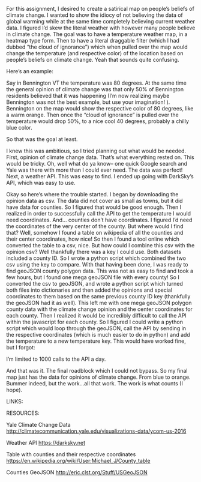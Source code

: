 For this assignment, I desired to create a satirical map on people’s beliefs of climate change. I wanted to show the idiocy of not believing the data of global warming while at the same time completely believing current weather data. I figured I’d skew the literal weather with however many people believe in climate change. The goal was to have a temperature weather map, in a heatmap type form. Then to have a literal draggable filter (which I had dubbed “the cloud of ignorance”) which when pulled over the map would change the temperature (and respective color) of the location based on people’s beliefs on climate change. Yeah that sounds quite confusing.

Here’s an example:

Say in Bennington VT  the temperature was 80 degrees. At the same time the general opinion of climate change was that only 50% of Bennington residents believed that it was happening (I’m now realizing maybe Bennington was not the best example, but use your imagination! ).  Bennington on the map would show the respective color of 80 degrees, like a warm orange. Then once the “cloud of ignorance” is pulled over the temperature would drop 50%, to a nice cool 40 degrees, probably a chilly blue color. 

So that was the goal at least.

I knew this was ambitious, so I tried planning out what would be needed. First, opinion of climate change data. That’s what everything rested on. This would be tricky. Oh, well what do ya know– one quick Google search and Yale was there with more than I could ever need. The data was perfect! Next, a weather API. This was easy to find. I ended up going with DarkSky’s API, which was easy to use.

Okay so here’s where the trouble started.
I began by downloading the opinion data as csv. The data did not cover as small as towns, but it did have data for counties. So I figured that would be good enough. 
Then I realized in order to successfully call the API to get the temperature I would need coordinates. And… counties don’t have coordinates. I figured I’d need the coordinates of the very center of the county. But where would I find that? Well, somehow I found a table on wikipedia of all the counties and their center coordinates, how nice! So then I found a tool online which converted the table to a csv, nice. But how could I combine this csv with the opinion csv? Well thankfully there was a key I could use. Both datasets included a county ID. So I wrote a python script which combined the two csv using the key to compare. With that having been done, I was ready to find geoJSON county polygon data. This was not as easy to find and took a few hours, but I found one mega geoJSON file with every county! So I converted the csv to geoJSON, and wrote a python script which turned both files into dictionaries and then added the opinions and special coordinates to them based on the same previous county ID key (thankfully the geoJSON had it as well).  This left me with one mega geoJSON polygon county data with the climate change opinion and the center coordinates for each county. Then I realized it would be incredibly difficult to call the API within the javascript for each county. So I figured I could write a python script which would loop through the geoJSON, call the API by sending in the respective coordinates (which is much easier to do in python) and add the temperature to a new temperature key. 
This would have worked fine, but I forgot: 

I’m limited to 1000 calls to the API a day.
 
And that was it. The final roadblock which I could not bypass. So my final map just has the data for opinions of climate change. From blue to orange. Bummer indeed, but the work...all that work. The work is what counts (I hope). 


LINKS:


RESOURCES:

Yale Climate Change Data
http://climatecommunication.yale.edu/visualizations-data/ycom-us-2016

Weather API
https://darksky.net

Table with counties and their respective coordinates
https://en.wikipedia.org/wiki/User:Michael_J/County_table

Counties GeoJSON
http://eric.clst.org/Stuff/USGeoJSON
